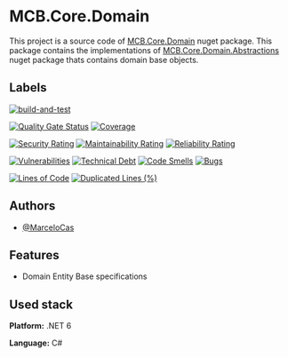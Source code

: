 
# MCB.Core.Domain

This project is a source code of [MCB.Core.Domain](https://www.nuget.org/packages/MCB.Core.Domain/) nuget package. This package contains the implementations of [MCB.Core.Domain.Abstractions](https://www.nuget.org/packages/MCB.Core.Domain.Abstractions/) nuget package thats contains domain base objects.


## Labels

[![build-and-test](https://github.com/MarceloCas/MCB.Core.Domain/actions/workflows/build-and-test.yml/badge.svg?branch=main)](https://github.com/MarceloCas/MCB.Core.Domain/actions/workflows/build-and-test.yml)


[![Quality Gate Status](https://sonarcloud.io/api/project_badges/measure?project=MarceloCas_MCB.Core.Domain&metric=alert_status)](https://sonarcloud.io/summary/new_code?id=MarceloCas_MCB.Core.Domain)
[![Coverage](https://sonarcloud.io/api/project_badges/measure?project=MarceloCas_MCB.Core.Domain&metric=coverage)](https://sonarcloud.io/summary/new_code?id=MarceloCas_MCB.Core.Domain)


[![Security Rating](https://sonarcloud.io/api/project_badges/measure?project=MarceloCas_MCB.Core.Domain&metric=security_rating)](https://sonarcloud.io/summary/new_code?id=MarceloCas_MCB.Core.Domain)
[![Maintainability Rating](https://sonarcloud.io/api/project_badges/measure?project=MarceloCas_MCB.Core.Domain&metric=sqale_rating)](https://sonarcloud.io/summary/new_code?id=MarceloCas_MCB.Core.Domain)
[![Reliability Rating](https://sonarcloud.io/api/project_badges/measure?project=MarceloCas_MCB.Core.Domain&metric=reliability_rating)](https://sonarcloud.io/summary/new_code?id=MarceloCas_MCB.Core.Domain)


[![Vulnerabilities](https://sonarcloud.io/api/project_badges/measure?project=MarceloCas_MCB.Core.Domain&metric=vulnerabilities)](https://sonarcloud.io/summary/new_code?id=MarceloCas_MCB.Core.Domain)
[![Technical Debt](https://sonarcloud.io/api/project_badges/measure?project=MarceloCas_MCB.Core.Domain&metric=sqale_index)](https://sonarcloud.io/summary/new_code?id=MarceloCas_MCB.Core.Domain)
[![Code Smells](https://sonarcloud.io/api/project_badges/measure?project=MarceloCas_MCB.Core.Domain&metric=code_smells)](https://sonarcloud.io/summary/new_code?id=MarceloCas_MCB.Core.Domain)
[![Bugs](https://sonarcloud.io/api/project_badges/measure?project=MarceloCas_MCB.Core.Domain&metric=bugs)](https://sonarcloud.io/summary/new_code?id=MarceloCas_MCB.Core.Domain)


[![Lines of Code](https://sonarcloud.io/api/project_badges/measure?project=MarceloCas_MCB.Core.Domain&metric=ncloc)](https://sonarcloud.io/summary/new_code?id=MarceloCas_MCB.Core.Domain)
[![Duplicated Lines (%)](https://sonarcloud.io/api/project_badges/measure?project=MarceloCas_MCB.Core.Domain&metric=duplicated_lines_density)](https://sonarcloud.io/summary/new_code?id=MarceloCas_MCB.Core.Domain)



## Authors

- [@MarceloCas](https://www.linkedin.com/in/marcelocastelobranco/)


## Features

- Domain Entity Base specifications


## Used stack

**Platform:** .NET 6

**Language:** C#


